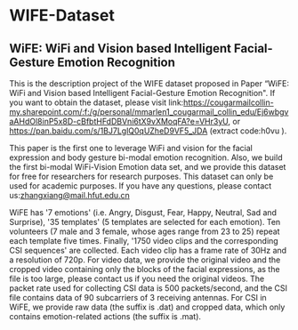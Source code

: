 # WIFE-Dataset
## WiFE: WiFi and Vision based Intelligent Facial-Gesture Emotion Recognition

This is the description project of the WIFE dataset proposed in Paper “WiFE: WiFi and Vision based Intelligent Facial-Gesture Emotion Recognition". If you want to obtain the dataset, please visit link:https://cougarmailcollin-my.sharepoint.com/:f:/g/personal/mmarlen1_cougarmail_collin_edu/Ej6wbgvaAHdOl8inP5x8D-cBfbtHFdDBVni6tX9vXMoqFA?e=VHr3yU, or https://pan.baidu.com/s/1BJ7LglQ0qUZheD9VF5_JDA  (extract code:h0vu ).

This paper is the first one to leverage WiFi and vision for the facial expression and body gesture bi-modal emotion recognition. Also, we build the first bi-modal WiFi-Vision Emotion data set, and we provide this dataset for free for researchers for research purposes. This dataset can only be used for academic purposes. If you have any questions, please contact us:zhangxiang@mail.hfut.edu.cn

WiFE has '7 emotions' (i.e. Angry, Disgust, Fear, Happy, Neutral, Sad and Surprise), '35 templates' (5 templates are selected for each emotion). Ten volunteers (7 male and 3 female, whose ages range from 23 to 25) repeat each template five times. Finally, '1750 video clips and the corresponding CSI sequences' are collected. Each video clip has a frame rate of 30Hz and a resolution of 720p. For video data, we provide the original video and the cropped video containing only the blocks of the facial expressions, as the file is too large, please contact us if you need the original videos. The packet rate used for collecting CSI data is 500 packets/second, and the CSI file contains data of 90 subcarriers of 3 receiving antennas. For CSI in WiFE, we provide raw data (the suffix is .dat) and cropped data, which only contains emotion-related actions (the suffix is .mat).
